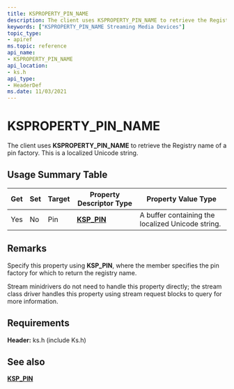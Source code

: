 ```yaml
---
title: KSPROPERTY_PIN_NAME
description: The client uses KSPROPERTY_PIN_NAME to retrieve the Registry name of a pin factory. This is a localized Unicode string.
keywords: ["KSPROPERTY_PIN_NAME Streaming Media Devices"]
topic_type:
- apiref
ms.topic: reference
api_name:
- KSPROPERTY_PIN_NAME
api_location:
- ks.h
api_type:
- HeaderDef
ms.date: 11/03/2021
---
```


# KSPROPERTY_PIN_NAME

The client uses **KSPROPERTY_PIN_NAME** to retrieve the Registry name of a pin factory. This is a localized Unicode string.

## Usage Summary Table

| Get | Set | Target | Property Descriptor Type | Property Value Type |
|--|--|--|--|--|
| Yes | No | Pin | [**KSP_PIN**](/windows-hardware/drivers/ddi/ks/ns-ks-ksp_pin) | A buffer containing the localized Unicode string. |

## Remarks

Specify this property using **KSP_PIN**, where the member specifies the pin factory for which to return the registry name.

Stream minidrivers do not need to handle this property directly; the stream class driver handles this property using stream request blocks to query for more information.

## Requirements

**Header:** ks.h (include Ks.h)

## See also

[**KSP_PIN**](/windows-hardware/drivers/ddi/ks/ns-ks-ksp_pin)
